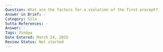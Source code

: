 ```yaml
---
Question: What are the factors for a violation of the first precept?
Answer in Brief: -
Category: Sīla
Sutta References: -
Answer: -
Tags: Vināya
Date Entered: March 24, 2025
Review Status: Not started
---
```

